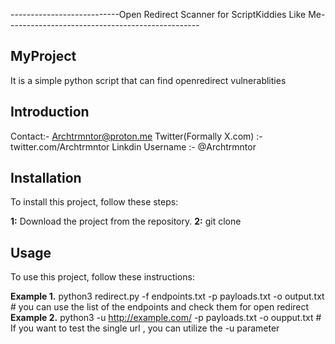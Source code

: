 ---------------------------Open Redirect Scanner for ScriptKiddies Like Me------------------------------------------------

## MyProject 

It is a simple python script that can find openredirect vulnerablities 

## Introduction 

Contact:- Archtrmntor@proton.me
Twitter(Formally X.com) :- twitter.com/Archtrmntor
Linkdin Username :- @Archtrmntor 

## Installation
To install this project, follow these steps:

**1:** Download the project from the repository. 
**2:** git clone 

## Usage
To use this project, follow these instructions:

**Example 1.**  python3 redirect.py -f endpoints.txt -p payloads.txt -o output.txt                      # you can use the list of the endpoints and check them for open redirect 
**Example 2.**  python3 -u http://example.com/ -p payloads.txt -o oupput.txt                            # If you want to test the single url , you can utilize the -u parameter







